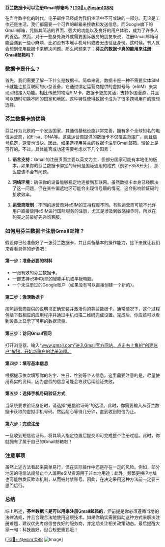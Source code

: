 **芬兰数据卡可以注册Gmail邮箱吗？[[TG💪+ @esim1088](https://t.me/s/esim1088)]**

在当今数字化的时代，电子邮件已经成为我们生活中不可或缺的一部分。无论是工作还是生活，我们都需要一个可靠的邮箱来接收和发送信息。而Google旗下的Gmail邮箱，凭借其简洁的界面、强大的功能以及良好的用户体验，成为了许多人的首选。然而，对于一些身处海外或需要国际服务的朋友来说，注册Gmail邮箱可能会遇到一些小麻烦，比如没有本地手机号码或者无法验证身份。这时候，有人就会想到使用数据卡来解决问题。那么问题来了：**芬兰的数据卡真的能用来注册Gmail邮箱吗？**

### 数据卡是什么？

首先，我们需要了解一下什么是数据卡。简单来说，数据卡是一种不需要实体SIM卡就能连接互联网的小型设备。它通过绑定运营商提供的虚拟号码（eSIM）来实现网络接入功能。相比传统的物理SIM卡，数据卡更加灵活，支持多国漫游，并且可以随时切换不同的国家和地区。这种特性使得数据卡成为了很多跨境用户的理想选择。

### 芬兰数据卡的优势

芬兰作为北欧的一个发达国家，其通信基础设施非常完善，拥有多个全球知名的电信运营商，如Elisa、DNA等。这些运营商提供的数据卡不仅覆盖范围广，而且信号稳定，速度也很快。因此，如果选择用芬兰的数据卡注册Gmail邮箱，理论上是可行的。不过，具体能否成功还需要考虑以下几个因素：

1. **语言支持**：Gmail的注册页面主要以英文为主，但部分国家可能有本地化的版本。如果你的芬兰数据卡绑定的号码是国际通用的格式（例如+358开头），那么应该不会有问题。
   
2. **网络环境**：确保你的设备能够稳定地连接到互联网。虽然数据卡本身已经解决了这一问题，但在某些偏远地区可能会出现信号弱的情况，这会影响验证码的接收效率。

3. **运营商限制**：不同的运营商对eSIM的支持程度不同。有些运营商可能不允许用户直接使用eSIM进行国际服务的注册，尤其是涉及到敏感操作时。所以在购买之前最好先咨询客服。

### 如何用芬兰数据卡注册Gmail邮箱？

假设你已经准备好了一张芬兰数据卡，并且具备基本的操作能力，接下来就让我们来看看具体的步骤吧！

#### 第一步：准备必要的材料

- 一张有效的芬兰数据卡。
- 一部支持eSIM功能的智能手机或平板电脑。
- 一个未注册过的Google账户（如果没有可以直接创建一个新的）。

#### 第二步：激活数据卡

按照运营商提供的说明书正确安装并激活你的芬兰数据卡。通常情况下，这个过程包括下载相应的应用程序并通过手机扫描二维码完成设置。完成后，你应该可以看到设备上显示了可用的数据流量。

#### 第三步：访问Gmail官网

打开浏览器，输入“www.gmail.com”进入Gmail官方网站。点击右上角的“创建账户”按钮，开始新账户的注册流程。

#### 第四步：填写基本信息

根据提示依次填写你的名字、生日、性别等个人信息。这里需要注意的是，尽量使用真实的资料，因为虚假的信息可能会导致后续验证失败。

#### 第五步：选择手机号码验证方式

当系统要求验证身份时，请选择“短信验证码”的选项。此时，你需要输入从芬兰数据卡获取的虚拟手机号码。然后耐心等待几分钟，直到收到短信为止。

#### 第六步：完成注册

一旦收到短信验证码，将其填入指定位置后提交即可完成整个注册过程。此时，你就拥有了属于自己的Gmail邮箱啦！

### 注意事项

虽然上述方法看起来简单易行，但在实际操作中还是存在一定的风险。例如，部分地区的电信法规禁止个人滥用eSIM资源用于非本地用途；此外，频繁更换IP地址也可能触发反欺诈机制，从而被封禁账号。因此，在决定采用这种方法前一定要三思而后行。

### 总结

综上所述，**芬兰数据卡是可以用来注册Gmail邮箱的**，但前提是你必须遵循当地的法律法规，并且合理合法地使用这项技术。如果你确实需要借助这种方式来解决注册难题，建议优先考虑信誉良好的服务商，并定期关注相关政策动态。最后提醒大家一句：科技虽好，但合规更重要哦！

[[TG💪+ @esim1088](https://t.me/s/esim1088) ![Image](https://i.postimg.cc/4NQfJmqS/Snipaste-2025-05-13-00-14-12.png)]